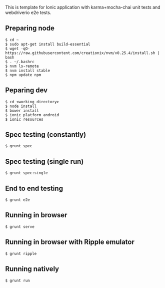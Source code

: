 This is template for Ionic application with karma+mocha-chai unit tests and
webdriverio e2e tests.

## Preparing node

```
$ cd ~
$ sudo apt-get install build-essential
$ wget -qO- https://raw.githubusercontent.com/creationix/nvm/v0.25.4/install.sh | bash
$ . ~/.bashrc
$ nvm ls-remote
$ nvm install stable
$ npm update npm
```

## Peparing dev

```
$ cd <working directory>
$ node install
$ bower install
$ ionic platform android
$ ionic resources
```

## Spec testing (constantly)

```
$ grunt spec
```

## Spec testing (single run)

```
$ grunt spec:single
```

## End to end testing

```
$ grunt e2e
```

## Running in browser

```
$ grunt serve
```

## Running in browser with Ripple emulator

```
$ grunt ripple
```

## Running natively

```
$ grunt run
```
